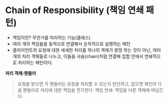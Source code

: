 # Chain of Responsibility (책임 연쇄 패턴)
* 책임이란? 무언가를 처리하는 기능(클래스)
* 여러 개의 책임들을 동적으로 연결해서 순차적으로 실행하는 패턴
* 클라이언트의 요청에 대한 세세한 처리를 하나의 객체가 몽땅 하는 것이 아닌, 여러 개의 처리 객체들로 나누고, 이들을 사슬(chain)처럼 연결해 집합 안에서 연쇄적으로 처리하는 패턴이다.

**처리 객체:핸들러**
> 요청을 받으면 각 핸들러는 요청을 처리할 수 있는지 판단하고, 없으면 체인의 다음 핸들러로 처리에 대한 책임을 전가한다.
> 책임 연쇄: 책임을 다른 객체에 떠넘긴다.